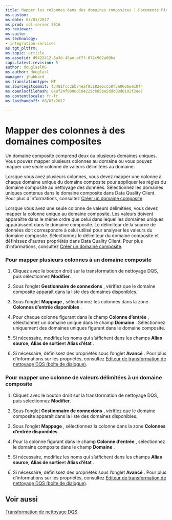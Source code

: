 ```yaml
---
title: Mapper les colonnes dans des domaines composites | Documents Microsoft
ms.custom: 
ms.date: 03/01/2017
ms.prod: sql-server-2016
ms.reviewer: 
ms.suite: 
ms.technology:
- integration-services
ms.tgt_pltfrm: 
ms.topic: article
ms.assetid: d9422412-8a3d-45ae-af7f-072c902a09ba
caps.latest.revision: 5
author: douglaslMS
ms.author: douglasl
manager: jhubbard
ms.translationtype: MT
ms.sourcegitcommit: f3481fcc2bb74eaf93182e6cc58f5a06666e10f4
ms.openlocfilehash: 8a8f24f9808d184229cb85be5ddc88d0102f2ee7
ms.contentlocale: fr-fr
ms.lasthandoff: 08/03/2017

---
```

# <a name="map-columns-to-composite-domains"></a>Mapper des colonnes à des domaines composites
  Un domaine composite comprend deux ou plusieurs domaines uniques. Vous pouvez mapper plusieurs colonnes au domaine ou vous pouvez mapper une seule colonne de valeurs délimitées au domaine.  
  
 Lorsque vous avez plusieurs colonnes, vous devez mapper une colonne à chaque domaine unique du domaine composite pour appliquer les règles du domaine composite au nettoyage des données. Sélectionnez les domaines uniques contenus dans le domaine composite dans Data Quality Client. Pour plus d’informations, consultez [Créer un domaine composite](../../../data-quality-services/create-a-composite-domain.md).  
  
 Lorsque vous avez une seule colonne de valeurs délimitées, vous devez mapper la colonne unique au domaine composite. Les valeurs doivent apparaître dans le même ordre que celui dans lequel les domaines uniques apparaissent dans le domaine composite. Le délimiteur de la source de données doit correspondre à celui utilisé pour analyser les valeurs du domaine composite. Sélectionnez le délimiteur du domaine composite et définissez d'autres propriétés dans Data Quality Client. Pour plus d’informations, consultez [Créer un domaine composite](../../../data-quality-services/create-a-composite-domain.md).  
  
### <a name="to-map-multiple-columns-to-a-composite-domain"></a>Pour mapper plusieurs colonnes à un domaine composite  
  
1.  Cliquez avec le bouton droit sur la transformation de nettoyage DQS, puis sélectionnez **Modifier**.  
  
2.  Sous l’onglet **Gestionnaire de connexions** , vérifiez que le domaine composite apparaît dans la liste des domaines disponibles.  
  
3.  Sous l’onglet **Mappage** , sélectionnez les colonnes dans la zone **Colonnes d’entrée disponibles** .  
  
4.  Pour chaque colonne figurant dans le champ **Colonne d’entrée** , sélectionnez un domaine unique dans le champ **Domaine** . Sélectionnez uniquement des domaines uniques figurant dans le domaine composite.  
  
5.  Si nécessaire, modifiez les noms qui s’affichent dans les champs **Alias source**, **Alias de sortie**et **Alias d’état** .  
  
6.  Si nécessaire, définissez des propriétés sous l’onglet **Avancé** . Pour plus d’informations sur les propriétés, consultez [Éditeur de transformation de nettoyage DQS (boîte de dialogue)](../../../integration-services/data-flow/transformations/dqs-cleansing-transformation-editor-dialog-box.md).  
  
### <a name="to-map-a-column-with-delimited-values-to-a-composite-domain"></a>Pour mapper une colonne de valeurs délimitées à un domaine composite  
  
1.  Cliquez avec le bouton droit sur la transformation de nettoyage DQS, puis sélectionnez **Modifier**.  
  
2.  Sous l’onglet **Gestionnaire de connexions** , vérifiez que le domaine composite apparaît dans la liste des domaines disponibles.  
  
3.  Sous l’onglet **Mappage** , sélectionnez la colonne dans la zone **Colonnes d’entrée disponibles** .  
  
4.  Pour la colonne figurant dans le champ **Colonne d’entrée** , sélectionnez le domaine composite dans le champ **Domaine** .  
  
5.  Si nécessaire, modifiez les noms qui s’affichent dans les champs **Alias source**, **Alias de sortie**et **Alias d’état** .  
  
6.  Si nécessaire, définissez des propriétés sous l’onglet **Avancé** . Pour plus d’informations sur les propriétés, consultez [Éditeur de transformation de nettoyage DQS (boîte de dialogue)](../../../integration-services/data-flow/transformations/dqs-cleansing-transformation-editor-dialog-box.md).  
  
## <a name="see-also"></a>Voir aussi  
 [Transformation de nettoyage DQS](../../../integration-services/data-flow/transformations/dqs-cleansing-transformation.md)  
  
  
